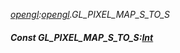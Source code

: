 _[opengl](../../modules/opengl/opengl-module.md):[opengl](../../modules/opengl/opengl-module.md).GL\_PIXEL\_MAP\_S\_TO\_S_
##### Const GL\_PIXEL\_MAP\_S\_TO\_S:[Int](../../modules/wonkey/wonkey-types-int.md)
